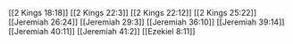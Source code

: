 [[2 Kings 18:18]]
[[2 Kings 22:3]]
[[2 Kings 22:12]]
[[2 Kings 25:22]]
[[Jeremiah 26:24]]
[[Jeremiah 29:3]]
[[Jeremiah 36:10]]
[[Jeremiah 39:14]]
[[Jeremiah 40:11]]
[[Jeremiah 41:2]]
[[Ezekiel 8:11]]
